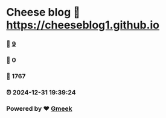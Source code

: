 # Cheese blog :link: https://cheeseblog1.github.io 
### :page_facing_up: [9](https://cheeseblog1.github.io/tag.html) 
### :speech_balloon: 0 
### :hibiscus: 1767 
### :alarm_clock: 2024-12-31 19:39:24 
### Powered by :heart: [Gmeek](https://github.com/Meekdai/Gmeek)
